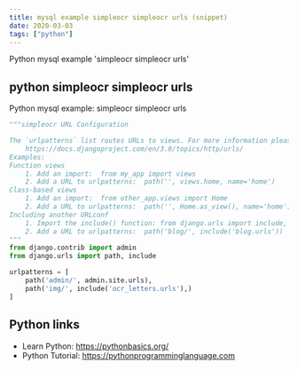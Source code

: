 ```yaml
---
title: mysql example simpleocr simpleocr urls (snippet)
date: 2020-03-03
tags: ["python"]
---
```

Python mysql example 'simpleocr simpleocr urls'


## python simpleocr simpleocr urls

Python mysql example: simpleocr simpleocr urls

```python
"""simpleocr URL Configuration

The `urlpatterns` list routes URLs to views. For more information please see:
    https://docs.djangoproject.com/en/3.0/topics/http/urls/
Examples:
Function views
    1. Add an import:  from my_app import views
    2. Add a URL to urlpatterns:  path('', views.home, name='home')
Class-based views
    1. Add an import:  from other_app.views import Home
    2. Add a URL to urlpatterns:  path('', Home.as_view(), name='home')
Including another URLconf
    1. Import the include() function: from django.urls import include, path
    2. Add a URL to urlpatterns:  path('blog/', include('blog.urls'))
"""
from django.contrib import admin
from django.urls import path, include

urlpatterns = [
    path('admin/', admin.site.urls),
    path('img/', include('ocr_letters.urls'),)
]


```

## Python links

- Learn Python: https://pythonbasics.org/
- Python Tutorial: https://pythonprogramminglanguage.com
